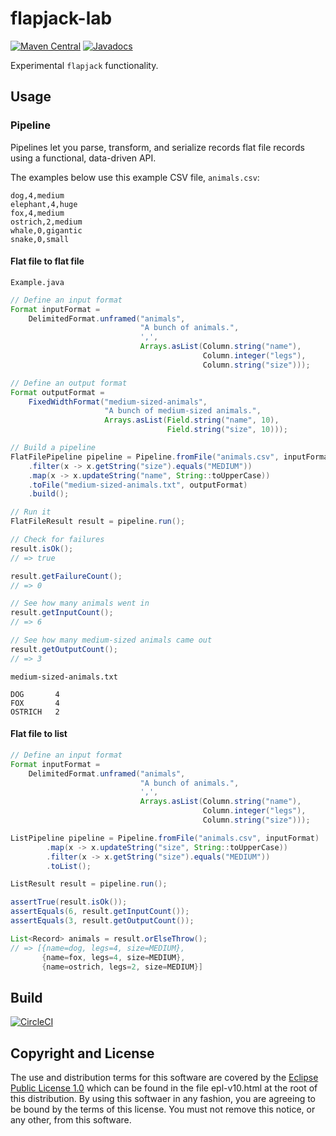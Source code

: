 # flapjack-lab

[![Maven Central](https://maven-badges.herokuapp.com/maven-central/fun.mike/flapjack-lab/badge.svg)](https://maven-badges.herokuapp.com/maven-central/fun.mike/flapjack-lab)
[![Javadocs](https://www.javadoc.io/badge/fun.mike/flapjack-lab.svg)](https://www.javadoc.io/doc/fun.mike/flapjack-lab)

Experimental `flapjack` functionality.

## Usage

### Pipeline

Pipelines let you parse, transform, and serialize records flat file records using a functional, data-driven API.

The examples below use this example CSV file, `animals.csv`:

```
dog,4,medium
elephant,4,huge
fox,4,medium
ostrich,2,medium
whale,0,gigantic
snake,0,small
```

#### Flat file to flat file

`Example.java`

```java
// Define an input format
Format inputFormat =
    DelimitedFormat.unframed("animals",
                             "A bunch of animals.",
                             ',',
                             Arrays.asList(Column.string("name"),
                                           Column.integer("legs"),
                                           Column.string("size")));

// Define an output format
Format outputFormat =
    FixedWidthFormat("medium-sized-animals",
                     "A bunch of medium-sized animals.",
                     Arrays.asList(Field.string("name", 10),
                                   Field.string("size", 10)));

// Build a pipeline
FlatFilePipeline pipeline = Pipeline.fromFile("animals.csv", inputFormat)
    .filter(x -> x.getString("size").equals("MEDIUM"))
    .map(x -> x.updateString("name", String::toUpperCase))
    .toFile("medium-sized-animals.txt", outputFormat)
    .build();

// Run it
FlatFileResult result = pipeline.run();

// Check for failures
result.isOk();
// => true

result.getFailureCount();
// => 0

// See how many animals went in
result.getInputCount();
// => 6

// See how many medium-sized animals came out
result.getOutputCount();
// => 3
```

`medium-sized-animals.txt`

```
DOG       4
FOX       4
OSTRICH   2
```

#### Flat file to list

```java
// Define an input format
Format inputFormat =
    DelimitedFormat.unframed("animals",
                             "A bunch of animals.",
                             ',',
                             Arrays.asList(Column.string("name"),
                                           Column.integer("legs"),
                                           Column.string("size")));

ListPipeline pipeline = Pipeline.fromFile("animals.csv", inputFormat)
        .map(x -> x.updateString("size", String::toUpperCase))
        .filter(x -> x.getString("size").equals("MEDIUM"))
        .toList();

ListResult result = pipeline.run();

assertTrue(result.isOk());
assertEquals(6, result.getInputCount());
assertEquals(3, result.getOutputCount());

List<Record> animals = result.orElseThrow();
// => [{name=dog, legs=4, size=MEDIUM},
       {name=fox, legs=4, size=MEDIUM},
       {name=ostrich, legs=2, size=MEDIUM}]
```


## Build

[![CircleCI](https://circleci.com/gh/mike706574/flapjack-lab.svg?style=svg)](https://circleci.com/gh/mike706574/flapjack-lab)

## Copyright and License

The use and distribution terms for this software are covered by the
[Eclipse Public License 1.0] which can be found in the file
epl-v10.html at the root of this distribution. By using this softwaer
in any fashion, you are agreeing to be bound by the terms of this
license. You must not remove this notice, or any other, from this
software.

[Eclipse Public License 1.0]: http://opensource.org/licenses/eclipse-1.0.php
